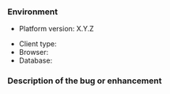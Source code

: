 <!-- 
Please use https://www.cuba-platform.com/discuss for discussion, support, and reporting problems about CUBA Studio.
This repository is only for issues of the CUBA platform core framework.

When creating an issue, provide as much as possible of the following information: 
-->

### Environment

- Platform version: X.Y.Z <!-- e.g. 6.8.7 -->
<!-- Optional info, if relevant -->
- Client type: <!-- Web, Polymer, Portal, Desktop -->
- Browser: <!-- Chrome, etc. -->
- Database: <!-- PostgreSQL, etc. -->

### Description of the bug or enhancement
